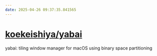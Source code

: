 ```yaml
---
date: 2025-04-26 09:37:35.841565
---
```


# [koekeishiya/yabai](https://github.com/koekeishiya/yabai)

yabai: tiling window manager for macOS using binary space partitioning